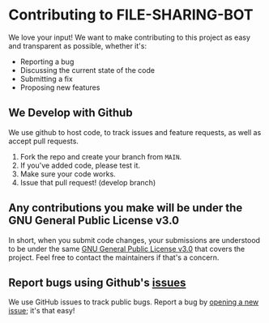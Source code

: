 # Contributing to FILE-SHARING-BOT
We love your input! We want to make contributing to this project as easy and transparent as possible, whether it's:

- Reporting a bug
- Discussing the current state of the code
- Submitting a fix
- Proposing new features

## We Develop with Github
We use github to host code, to track issues and feature requests, as well as accept pull requests.

1. Fork the repo and create your branch from `MAIN`.
2. If you've added code, please test it.
3. Make sure your code works.
4. Issue that pull request! (develop branch)

## Any contributions you make will be under the GNU General Public License v3.0
In short, when you submit code changes, your submissions are understood to be under the same [GNU General Public License v3.0](https://github.com/TitanXBots/Fi/blob/main/LICENSE) that covers the project. Feel free to contact the maintainers if that's a concern.

## Report bugs using Github's [issues](https://github.com/TitanXBots/FileBot/issues)
We use GitHub issues to track public bugs. Report a bug by [opening a new issue](https://github.com/TitanXBots/File/issues); it's that easy!

